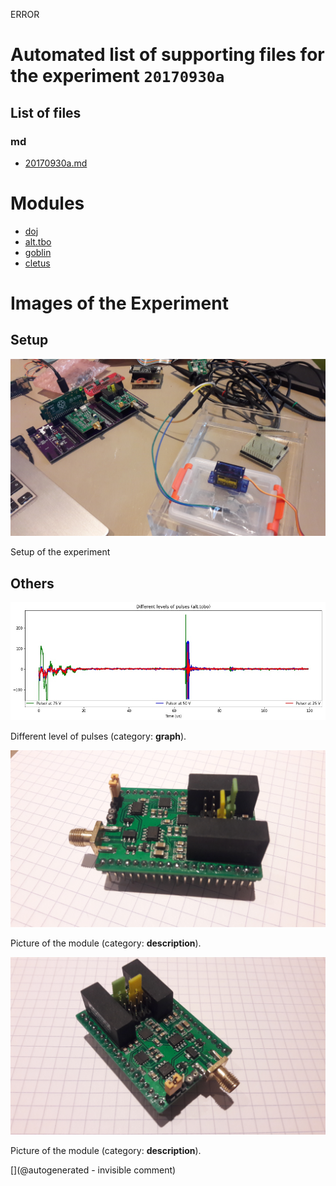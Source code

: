 ERROR

# Automated list of supporting files for the __experiment `20170930a`__

## List of files

### md

* [20170930a.md](/us-draindump/exp/20170930a.md)





# Modules

* [doj](/doj/)
* [alt.tbo](/retired/alt.tbo/)
* [goblin](/goblin/)
* [cletus](/retired/cletus/)




# Images of the Experiment

## Setup

![](/retired/alt.tbo/test/images/20170930_171734.jpg)

Setup of the experiment

## Others

![](/retired/alt.tbo/test/pulser.jpg)

Different level of pulses (category: __graph__).

![](/retired/alt.tbo/test/images/20170930_175000.jpg)

Picture of the module (category: __description__).

![](/retired/alt.tbo/test/images/20170930_175010.jpg)

Picture of the module (category: __description__).










[](@autogenerated - invisible comment)
